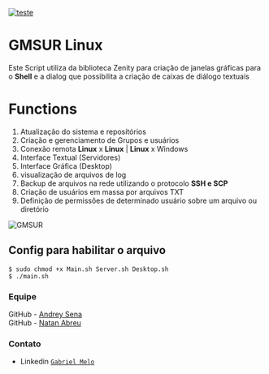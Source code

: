 <a href="https://github.com/phelliperodrigues/Post-Install-Linux-UbuntuBased"><img 
src="https://bashlogo.com/img/symbol/jpg/full_colored_light.jpg" title="BashLogo" alt="teste"></a>

# GMSUR Linux

Este Script utiliza da biblioteca Zenity para criação de janelas gráficas para o <b>Shell</b> e
a dialog que possibilita a criação de caixas de diálogo textuais 

# Functions
1) Atualização do sistema e reposítórios
2) Criação e gerenciamento de Grupos e usuários
3) Conexão remota <b>Linux</b> x <b>Linux</b> | <b>Linux</b> x </b> Windows </b>
4) Interface Textual (Servidores)
5) Interface Gráfica (Desktop)
6) visualização de arquivos de log
7) Backup de arquivos na rede utilizando o protocolo <b>SSH e SCP </b>
8) Criação de usuários em massa por arquivos TXT <br>
9) Definição de permissões de determinado usuário sobre um arquivo ou diretório

<img src="https://github.com/Gabryel8818/GMSUR/blob/master/GMSUR.gif?raw=true" title="GMSUR" alt="GMSUR">

## Config para habilitar o arquivo

```shell
$ sudo chmod +x Main.sh Server.sh Desktop.sh
$ ./main.sh
```
### Equipe
GitHub - <a href="https://github.com/andreysena" target="_blank"> Andrey Sena </a>
<br>
GitHub - <a href="https://github.com/Natan-Abreu" target="_blank"> Natan Abreu </a>

### Contato

- Linkedin  <a href="https://www.linkedin.com/in/melo-nascimento/" target="_blank">`Gabriel Melo`</a>
